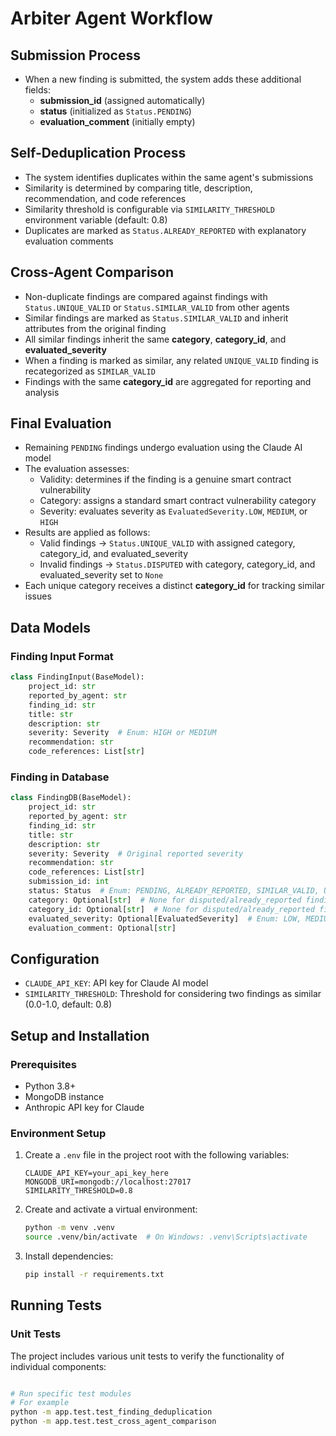 # Arbiter Agent Workflow

## Submission Process

- When a new finding is submitted, the system adds these additional fields:
    - **submission_id** (assigned automatically)
    - **status** (initialized as `Status.PENDING`)
    - **evaluation_comment** (initially empty)

## Self-Deduplication Process

- The system identifies duplicates within the same agent's submissions
- Similarity is determined by comparing title, description, recommendation, and code references
- Similarity threshold is configurable via `SIMILARITY_THRESHOLD` environment variable (default: 0.8)
- Duplicates are marked as `Status.ALREADY_REPORTED` with explanatory evaluation comments

## Cross-Agent Comparison

- Non-duplicate findings are compared against findings with `Status.UNIQUE_VALID` or `Status.SIMILAR_VALID` from other agents
- Similar findings are marked as `Status.SIMILAR_VALID` and inherit attributes from the original finding
- All similar findings inherit the same **category**, **category_id**, and **evaluated_severity**
- When a finding is marked as similar, any related `UNIQUE_VALID` finding is recategorized as `SIMILAR_VALID`
- Findings with the same **category_id** are aggregated for reporting and analysis

## Final Evaluation

- Remaining `PENDING` findings undergo evaluation using the Claude AI model
- The evaluation assesses:
    - Validity: determines if the finding is a genuine smart contract vulnerability
    - Category: assigns a standard smart contract vulnerability category
    - Severity: evaluates severity as `EvaluatedSeverity.LOW`, `MEDIUM`, or `HIGH`
- Results are applied as follows:
    - Valid findings → `Status.UNIQUE_VALID` with assigned category, category_id, and evaluated_severity
    - Invalid findings → `Status.DISPUTED` with category, category_id, and evaluated_severity set to `None`
- Each unique category receives a distinct **category_id** for tracking similar issues

## Data Models

### Finding Input Format
```python
class FindingInput(BaseModel):
    project_id: str
    reported_by_agent: str
    finding_id: str
    title: str
    description: str
    severity: Severity  # Enum: HIGH or MEDIUM
    recommendation: str
    code_references: List[str]
```

### Finding in Database
```python
class FindingDB(BaseModel):
    project_id: str
    reported_by_agent: str
    finding_id: str
    title: str
    description: str
    severity: Severity  # Original reported severity
    recommendation: str
    code_references: List[str]
    submission_id: int
    status: Status  # Enum: PENDING, ALREADY_REPORTED, SIMILAR_VALID, UNIQUE_VALID, DISPUTED
    category: Optional[str]  # None for disputed/already_reported findings
    category_id: Optional[str]  # None for disputed/already_reported findings
    evaluated_severity: Optional[EvaluatedSeverity]  # Enum: LOW, MEDIUM, HIGH, None for disputed
    evaluation_comment: Optional[str]
```

## Configuration

- `CLAUDE_API_KEY`: API key for Claude AI model
- `SIMILARITY_THRESHOLD`: Threshold for considering two findings as similar (0.0-1.0, default: 0.8)

## Setup and Installation

### Prerequisites
- Python 3.8+
- MongoDB instance
- Anthropic API key for Claude

### Environment Setup
1. Create a `.env` file in the project root with the following variables:
   ```
   CLAUDE_API_KEY=your_api_key_here
   MONGODB_URI=mongodb://localhost:27017
   SIMILARITY_THRESHOLD=0.8
   ```

2. Create and activate a virtual environment:
   ```bash
   python -m venv .venv
   source .venv/bin/activate  # On Windows: .venv\Scripts\activate
   ```

3. Install dependencies:
   ```bash
   pip install -r requirements.txt
   ```

## Running Tests

### Unit Tests
The project includes various unit tests to verify the functionality of individual components:

```bash

# Run specific test modules
# For example
python -m app.test.test_finding_deduplication
python -m app.test.test_cross_agent_comparison
```
